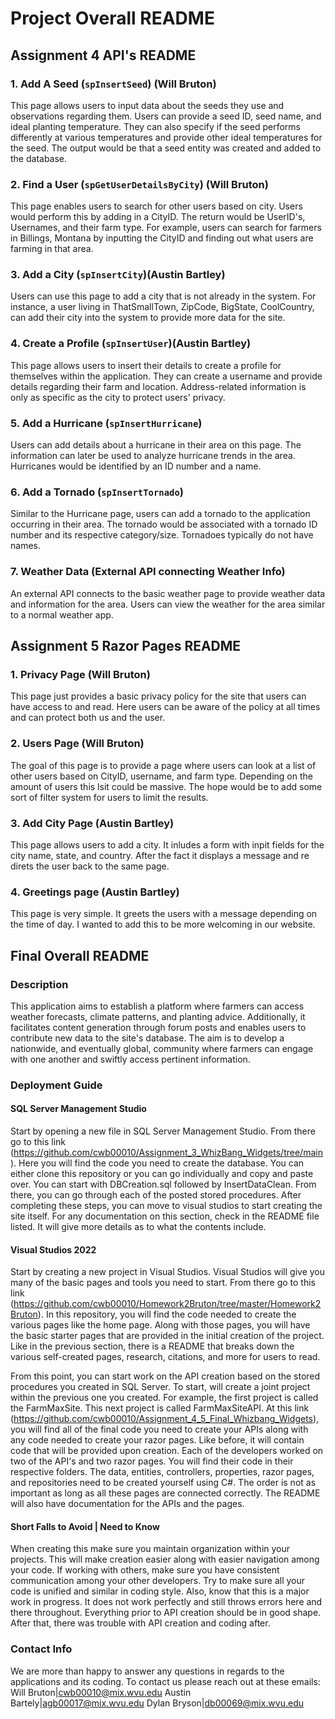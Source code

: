 # Project Overall README

## Assignment 4 API's README

### 1. Add A Seed (`spInsertSeed`) (Will Bruton)

This page allows users to input data about the seeds they use and observations regarding them. Users can provide a seed ID, seed name, and ideal planting temperature. They can also specify if the seed performs differently at various temperatures and provide other ideal temperatures for the seed. The output would be that a seed entity was created and added to the database. 

### 2. Find a User (`spGetUserDetailsByCity`) (Will Bruton)

This page enables users to search for other users based on city. Users would perform this by adding in a CityID. The return would be UserID's, Usernames, and their farm type. For example, users can search for farmers in Billings, Montana by inputting the CityID and finding out what users are farming in that area.

### 3. Add a City (`spInsertCity`)(Austin Bartley)

Users can use this page to add a city that is not already in the system. For instance, a user living in ThatSmallTown, ZipCode, BigState, CoolCountry, can add their city into the system to provide more data for the site.

### 4. Create a Profile (`spInsertUser`)(Austin Bartley)

This page allows users to insert their details to create a profile for themselves within the application. They can create a username and provide details regarding their farm and location. Address-related information is only as specific as the city to protect users' privacy.

### 5. Add a Hurricane (`spInsertHurricane`)

Users can add details about a hurricane in their area on this page. The information can later be used to analyze hurricane trends in the area. Hurricanes would be identified by an ID number and a name.

### 6. Add a Tornado (`spInsertTornado`)

Similar to the Hurricane page, users can add a tornado to the application occurring in their area. The tornado would be associated with a tornado ID number and its respective category/size. Tornadoes typically do not have names.

### 7. Weather Data (External API connecting Weather Info)

An external API connects to the basic weather page to provide weather data and information for the area. Users can view the weather for the area similar to a normal weather app.

## Assignment 5 Razor Pages README

### 1. Privacy Page (Will Bruton)

This page just provides a basic privacy policy for the site that users can have access to and read. Here users can be aware of the policy at all times and can protect both us and the user. 


### 2. Users Page (Will Bruton)

The goal of this page is to provide a page where users can look at a list of other users based on CityID, username, and farm type. Depending on the amount of users this lsit could be massive. The hope would be to add some sort of filter system for users to limit the results.


### 3. Add City Page (Austin Bartley)

This page allows users to add a city. It inludes a form with inpit fields for the city name, state, and country. After the fact it displays a message and re direts the user back to the same page.


### 4. Greetings page (Austin Bartley)

This page is very simple. It greets the users with a message depending on the time of day. I wanted to add this to be more welcoming in our website.



## Final Overall README

### Description

This application aims to establish a platform where farmers can access weather forecasts, climate patterns, and planting advice. Additionally, it facilitates content generation through forum posts and enables users to contribute new data to the site's database. The aim is to develop a nationwide, and eventually global, community where farmers can engage with one another and swiftly access pertinent information.

### Deployment Guide

#### SQL Server Management Studio

Start by opening a new file in SQL Server Management Studio. From there go to this link (https://github.com/cwb00010/Assignment_3_WhizBang_Widgets/tree/main). Here you will find the code you need to create the database. You can either clone this repository or you can go individually and copy and paste over. You can start with DBCreation.sql followed by InsertDataClean. From there, you can go through each of the posted stored procedures. After completing these steps, you can move to visual studios to start creating the site itself. For any documentation on this section, check in the README file listed. It will give more details as to what the contents include.

#### Visual Studios 2022

Start by creating a new project in Visual Studios. Visual Studios will give you many of the basic pages and tools you need to start. From there go to this link (https://github.com/cwb00010/Homework2Bruton/tree/master/Homework2Bruton). In this repository, you will find the code needed to create the various pages like the home page. Along with those pages, you will have the basic starter pages that are provided in the initial creation of the project. Like in the previous section, there is a README that breaks down the various self-created pages, research, citations, and more for users to read. 

From this point, you can start work on the API creation based on the stored procedures you created in SQL Server. To start, will create a joint project within the previous one you created. For example, the first project is called the FarmMaxSite. This next project is called FarmMaxSiteAPI. At this link (https://github.com/cwb00010/Assignment_4_5_Final_Whizbang_Widgets), you will find all of the final code you need to create your APIs along with any code needed to create your razor pages. Like before, it will contain code that will be provided upon creation.  Each of the developers worked on two of the API's and two razor pages. You will find their code in their respective folders. The data, entities, controllers, properties, razor pages, and repositories need to be created yourself using C#. The order is not as important as long as all these pages are connected correctly. The README will also have documentation for the APIs and the pages. 

#### Short Falls to Avoid | Need to Know

When creating this make sure you maintain organization within your projects. This will make creation easier along with easier navigation among your code. If working with others, make sure you have consistent communication among your other developers. Try to make sure all your code is unified and similar in coding style. Also, know that this is a major work in progress. It does not work perfectly and still throws errors here and there throughout. Everything prior to API creation should be in good shape. After that, there was trouble with API creation and coding after. 

### Contact Info

We are more than happy to answer any questions in regards to the applications and its coding. 
To contact us please reach out at these emails:
Will Bruton|cwb00010@mix.wvu.edu
Austin Bartely|agb00017@mix.wvu.edu
Dylan Bryson|db00069@mix.wvu.edu
